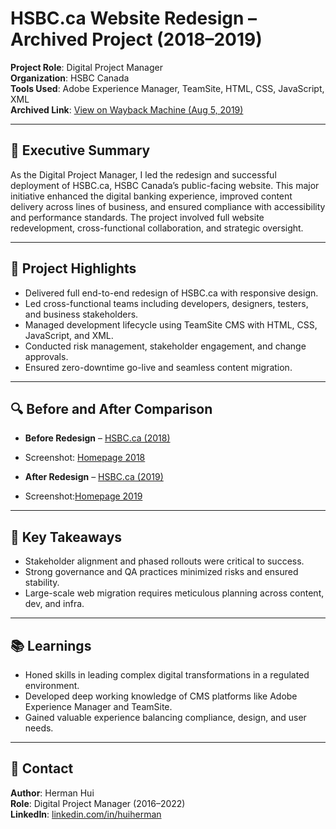 # HSBC.ca Website Redesign – Archived Project (2018–2019)

**Project Role**: Digital Project Manager  
**Organization**: HSBC Canada  
**Tools Used**: Adobe Experience Manager, TeamSite, HTML, CSS, JavaScript, XML  
**Archived Link**: [View on Wayback Machine (Aug 5, 2019)](https://web.archive.org/web/20190805055759/https://www.hsbc.ca/)

---

## 📌 Executive Summary
As the Digital Project Manager, I led the redesign and successful deployment of HSBC.ca, HSBC Canada’s public-facing website. This major initiative enhanced the digital banking experience, improved content delivery across lines of business, and ensured compliance with accessibility and performance standards. The project involved full website redevelopment, cross-functional collaboration, and strategic oversight.

---

## 🎯 Project Highlights
- Delivered full end-to-end redesign of HSBC.ca with responsive design.
- Led cross-functional teams including developers, designers, testers, and business stakeholders.
- Managed development lifecycle using TeamSite CMS with HTML, CSS, JavaScript, and XML.
- Conducted risk management, stakeholder engagement, and change approvals.
- Ensured zero-downtime go-live and seamless content migration.

---

## 🔍 Before and After Comparison

- **Before Redesign** – [HSBC.ca (2018)](https://web.archive.org/web/20180301014954/http://www.hsbc.ca/1/2/personal)
- Screenshot: [Homepage 2018](https://github.com/huiherman/hsbc-canada-website-redesign/blob/main/homepage-2018.png)
  
- **After Redesign** – [HSBC.ca (2019)](https://web.archive.org/web/20190805055759/https://www.hsbc.ca/)
- Screenshot:[Homepage 2019](https://github.com/huiherman/hsbc-canada-website-redesign/blob/main/homepage-2019.png)

---

## 🧠 Key Takeaways
- Stakeholder alignment and phased rollouts were critical to success.
- Strong governance and QA practices minimized risks and ensured stability.
- Large-scale web migration requires meticulous planning across content, dev, and infra.

---

## 📚 Learnings
- Honed skills in leading complex digital transformations in a regulated environment.
- Developed deep working knowledge of CMS platforms like Adobe Experience Manager and TeamSite.
- Gained valuable experience balancing compliance, design, and user needs.

---

## 📩 Contact

**Author**: Herman Hui  
**Role**: Digital Project Manager (2016–2022)  
**LinkedIn**: [linkedin.com/in/huiherman](https://www.linkedin.com/in/huiherman)  

